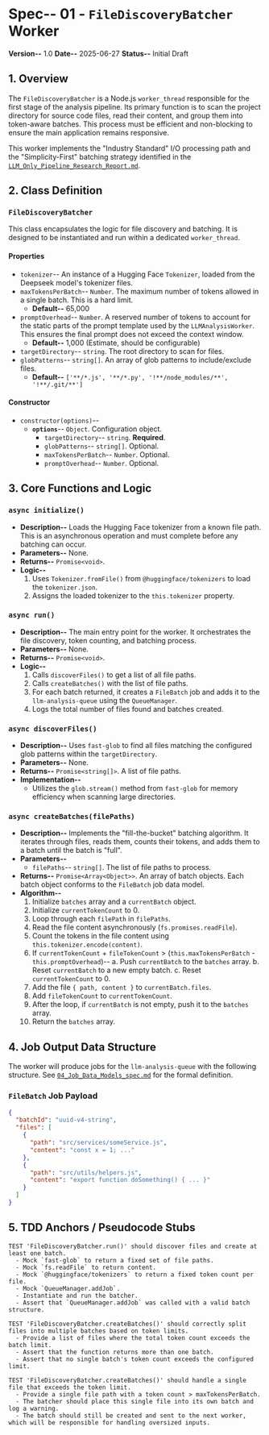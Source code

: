# Spec-- 01 - `FileDiscoveryBatcher` Worker

**Version--** 1.0
**Date--** 2025-06-27
**Status--** Initial Draft

## 1. Overview

The `FileDiscoveryBatcher` is a Node.js `worker_thread` responsible for the first stage of the analysis pipeline. Its primary function is to scan the project directory for source code files, read their content, and group them into token-aware batches. This process must be efficient and non-blocking to ensure the main application remains responsive.

This worker implements the "Industry Standard" I/O processing path and the "Simplicity-First" batching strategy identified in the [`LLM_Only_Pipeline_Research_Report.md`](../../research/LLM_Only_Pipeline_Research_Report.md:1).

## 2. Class Definition

### `FileDiscoveryBatcher`

This class encapsulates the logic for file discovery and batching. It is designed to be instantiated and run within a dedicated `worker_thread`.

#### **Properties**

*   `tokenizer`-- An instance of a Hugging Face `Tokenizer`, loaded from the Deepseek model's tokenizer files.
*   `maxTokensPerBatch`-- `Number`. The maximum number of tokens allowed in a single batch. This is a hard limit.
    *   **Default--** 65,000
*   `promptOverhead`-- `Number`. A reserved number of tokens to account for the static parts of the prompt template used by the `LLMAnalysisWorker`. This ensures the final prompt does not exceed the context window.
    *   **Default--** 1,000 (Estimate, should be configurable)
*   `targetDirectory`-- `string`. The root directory to scan for files.
*   `globPatterns`-- `string[]`. An array of glob patterns to include/exclude files.
    *   **Default--** `['**/*.js', '**/*.py', '!**/node_modules/**', '!**/.git/**']`

#### **Constructor**

*   `constructor(options)`--
    *   **`options`**-- `Object`. Configuration object.
        *   `targetDirectory`-- `string`. **Required**.
        *   `globPatterns`-- `string[]`. Optional.
        *   `maxTokensPerBatch`-- `Number`. Optional.
        *   `promptOverhead`-- `Number`. Optional.

## 3. Core Functions and Logic

### `async initialize()`

*   **Description--** Loads the Hugging Face tokenizer from a known file path. This is an asynchronous operation and must complete before any batching can occur.
*   **Parameters--** None.
*   **Returns--** `Promise<void>`.
*   **Logic--**
    1.  Uses `Tokenizer.fromFile()` from `@huggingface/tokenizers` to load the `tokenizer.json`.
    2.  Assigns the loaded tokenizer to the `this.tokenizer` property.

### `async run()`

*   **Description--** The main entry point for the worker. It orchestrates the file discovery, token counting, and batching process.
*   **Parameters--** None.
*   **Returns--** `Promise<void>`.
*   **Logic--**
    1.  Calls `discoverFiles()` to get a list of all file paths.
    2.  Calls `createBatches()` with the list of file paths.
    3.  For each batch returned, it creates a `FileBatch` job and adds it to the `llm-analysis-queue` using the `QueueManager`.
    4.  Logs the total number of files found and batches created.

### `async discoverFiles()`

*   **Description--** Uses `fast-glob` to find all files matching the configured glob patterns within the `targetDirectory`.
*   **Parameters--** None.
*   **Returns--** `Promise<string[]>`. A list of file paths.
*   **Implementation--**
    *   Utilizes the `glob.stream()` method from `fast-glob` for memory efficiency when scanning large directories.

### `async createBatches(filePaths)`

*   **Description--** Implements the "fill-the-bucket" batching algorithm. It iterates through files, reads them, counts their tokens, and adds them to a batch until the batch is "full".
*   **Parameters--**
    *   `filePaths`-- `string[]`. The list of file paths to process.
*   **Returns--** `Promise<Array<Object>>`. An array of batch objects. Each batch object conforms to the `FileBatch` job data model.
*   **Algorithm--**
    1.  Initialize `batches` array and a `currentBatch` object.
    2.  Initialize `currentTokenCount` to 0.
    3.  Loop through each `filePath` in `filePaths`.
    4.  Read the file content asynchronously (`fs.promises.readFile`).
    5.  Count the tokens in the file content using `this.tokenizer.encode(content)`.
    6.  If `currentTokenCount` + `fileTokenCount` > (`this.maxTokensPerBatch` - `this.promptOverhead`)--
        a.  Push `currentBatch` to the `batches` array.
        b.  Reset `currentBatch` to a new empty batch.
        c.  Reset `currentTokenCount` to 0.
    7.  Add the file `{ path, content }` to `currentBatch.files`.
    8.  Add `fileTokenCount` to `currentTokenCount`.
    9.  After the loop, if `currentBatch` is not empty, push it to the `batches` array.
    10. Return the `batches` array.

## 4. Job Output Data Structure

The worker will produce jobs for the `llm-analysis-queue` with the following structure. See [`04_Job_Data_Models_spec.md`](./04_Job_Data_Models_spec.md:1) for the formal definition.

### `FileBatch` Job Payload

```json
{
  "batchId": "uuid-v4-string",
  "files": [
    {
      "path": "src/services/someService.js",
      "content": "const x = 1; ..."
    },
    {
      "path": "src/utils/helpers.js",
      "content": "export function doSomething() { ... }"
    }
  ]
}
```

## 5. TDD Anchors / Pseudocode Stubs

```
TEST 'FileDiscoveryBatcher.run()' should discover files and create at least one batch.
  - Mock `fast-glob` to return a fixed set of file paths.
  - Mock `fs.readFile` to return content.
  - Mock `@huggingface/tokenizers` to return a fixed token count per file.
  - Mock `QueueManager.addJob`.
  - Instantiate and run the batcher.
  - Assert that `QueueManager.addJob` was called with a valid batch structure.

TEST 'FileDiscoveryBatcher.createBatches()' should correctly split files into multiple batches based on token limits.
  - Provide a list of files where the total token count exceeds the batch limit.
  - Assert that the function returns more than one batch.
  - Assert that no single batch's token count exceeds the configured limit.

TEST 'FileDiscoveryBatcher.createBatches()' should handle a single file that exceeds the token limit.
  - Provide a single file path with a token count > maxTokensPerBatch.
  - The batcher should place this single file into its own batch and log a warning.
  - The batch should still be created and sent to the next worker, which will be responsible for handling oversized inputs.